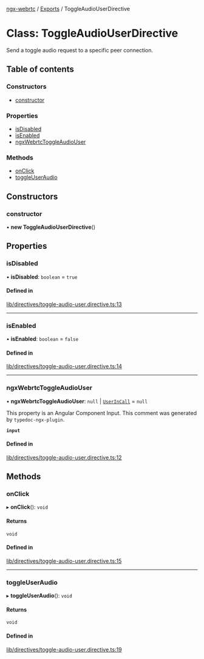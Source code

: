[ngx-webrtc](https://github.com/lotterfriends/ngx-webrtc/tree/main/libs/ngx-webrtc/docs/README.md) / [Exports](https://github.com/lotterfriends/ngx-webrtc/tree/main/libs/ngx-webrtc/docs/modules.md) / ToggleAudioUserDirective

# Class: ToggleAudioUserDirective

Send a toggle audio request to a specific peer connection.

## Table of contents

### Constructors

- [constructor](https://github.com/lotterfriends/ngx-webrtc/tree/main/libs/ngx-webrtc/docs/classes/ToggleAudioUserDirective.md#constructor)

### Properties

- [isDisabled](https://github.com/lotterfriends/ngx-webrtc/tree/main/libs/ngx-webrtc/docs/classes/ToggleAudioUserDirective.md#isdisabled)
- [isEnabled](https://github.com/lotterfriends/ngx-webrtc/tree/main/libs/ngx-webrtc/docs/classes/ToggleAudioUserDirective.md#isenabled)
- [ngxWebrtcToggleAudioUser](https://github.com/lotterfriends/ngx-webrtc/tree/main/libs/ngx-webrtc/docs/classes/ToggleAudioUserDirective.md#ngxwebrtctoggleaudiouser)

### Methods

- [onClick](https://github.com/lotterfriends/ngx-webrtc/tree/main/libs/ngx-webrtc/docs/classes/ToggleAudioUserDirective.md#onclick)
- [toggleUserAudio](https://github.com/lotterfriends/ngx-webrtc/tree/main/libs/ngx-webrtc/docs/classes/ToggleAudioUserDirective.md#toggleuseraudio)

## Constructors

### constructor

• **new ToggleAudioUserDirective**()

## Properties

### isDisabled

• **isDisabled**: `boolean` = `true`

#### Defined in

[lib/directives/toggle-audio-user.directive.ts:13](https://github.com/lotterfriends/video-chat/blob/c9c150f/libs/ngx-webrtc/src/lib/directives/toggle-audio-user.directive.ts#L13)

___

### isEnabled

• **isEnabled**: `boolean` = `false`

#### Defined in

[lib/directives/toggle-audio-user.directive.ts:14](https://github.com/lotterfriends/video-chat/blob/c9c150f/libs/ngx-webrtc/src/lib/directives/toggle-audio-user.directive.ts#L14)

___

### ngxWebrtcToggleAudioUser

• **ngxWebrtcToggleAudioUser**: ``null`` \| [`UserInCall`](https://github.com/lotterfriends/ngx-webrtc/tree/main/libs/ngx-webrtc/docs/interfaces/UserInCall.md) = `null`

This property is an Angular Component Input. This comment was generated by `typedoc-ngx-plugin`.

**`input`**

#### Defined in

[lib/directives/toggle-audio-user.directive.ts:12](https://github.com/lotterfriends/video-chat/blob/c9c150f/libs/ngx-webrtc/src/lib/directives/toggle-audio-user.directive.ts#L12)

## Methods

### onClick

▸ **onClick**(): `void`

#### Returns

`void`

#### Defined in

[lib/directives/toggle-audio-user.directive.ts:15](https://github.com/lotterfriends/video-chat/blob/c9c150f/libs/ngx-webrtc/src/lib/directives/toggle-audio-user.directive.ts#L15)

___

### toggleUserAudio

▸ **toggleUserAudio**(): `void`

#### Returns

`void`

#### Defined in

[lib/directives/toggle-audio-user.directive.ts:19](https://github.com/lotterfriends/video-chat/blob/c9c150f/libs/ngx-webrtc/src/lib/directives/toggle-audio-user.directive.ts#L19)
